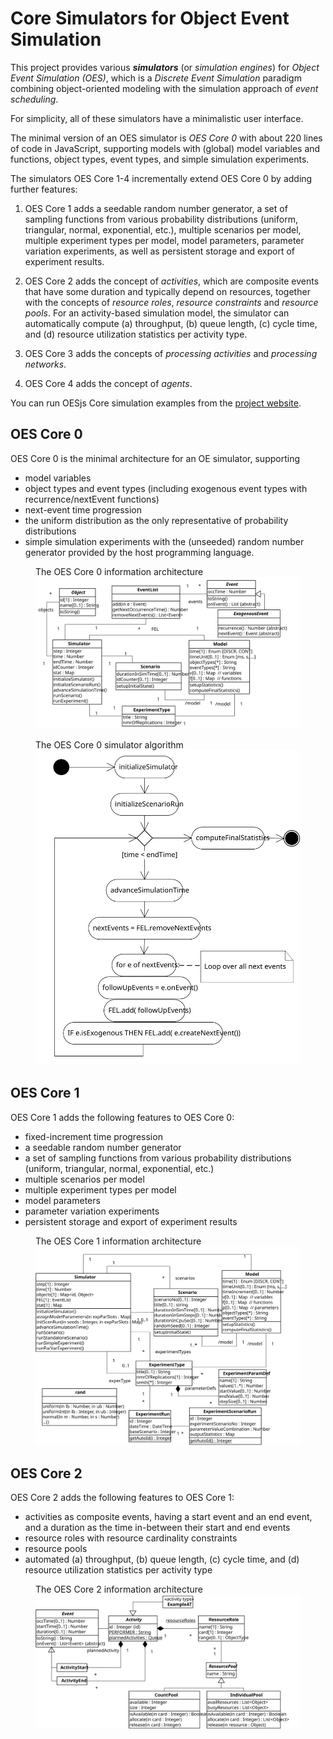 # Core Simulators for Object Event Simulation
This project provides various ***simulators*** (or *simulation engines*) for *Object Event Simulation (OES)*,
which is a *Discrete Event Simulation* paradigm combining object-oriented modeling with the simulation approach of 
*event scheduling*.

For simplicity, all of these simulators have a minimalistic user interface.

The minimal version of an OES simulator is *OES Core 0* with about 220 lines of code in JavaScript,
supporting models with (global) model variables and functions, object types, event types, and simple simulation experiments. 

The simulators OES Core 1-4 incrementally extend OES Core 0 by adding further features:

1. OES Core 1 adds a seedable random number generator, a set of sampling functions from various probability distributions 
(uniform, triangular, normal, exponential, etc.), multiple scenarios per model, multiple experiment types per model, model parameters, 
parameter variation experiments, as well as persistent storage and export of experiment results.

2. OES Core 2 adds the concept of *activities*, which are composite events that have some duration and typically depend on resources,
together with the concepts of *resource roles*, *resource constraints* and *resource pools*. For an activity-based simulation model,
the simulator can automatically compute (a) throughput, (b) queue length, (c) cycle time, and (d) resource utilization statistics per activity type.

3. OES Core 3 adds the concepts of *processing activities* and *processing networks*.

4. OES Core 4 adds the concept of *agents*.

You can run OESjs Core simulation examples from the [project website](https://sim4edu.com/oesjs/).

## OES Core 0

OES Core 0 is the minimal architecture for an OE simulator, supporting  

- model variables 
- object types and event types (including exogenous event types with recurrence/nextEvent functions)
- next-event time progression
- the uniform distribution as the only representative of probability distributions
- simple simulation experiments with the (unseeded) random number generator provided by the host programming language.

<figure><figcaption>The OES Core 0 information architecture</figcaption>
 <img src="docs/OES-Core0.svg">
</figure>

<figure><figcaption>The OES Core 0 simulator algorithm</figcaption>
 <img src="docs/OES-Core0-runStandaloneScenario.svg">
</figure>

## OES Core 1

OES Core 1 adds the following features to OES Core 0:

- fixed-increment time progression
- a seedable random number generator
- a set of sampling functions from various probability distributions (uniform, triangular, normal, exponential, etc.)
- multiple scenarios per model
- multiple experiment types per model
- model parameters 
- parameter variation experiments
- persistent storage and export of experiment results 

<figure><figcaption>The OES Core 1 information architecture</figcaption>
 <img src="docs/OES-Core1.svg">
</figure>

## OES Core 2

OES Core 2 adds the following features to OES Core 1:

- activities as composite events, having a start event and an end event, and a duration as the time in-between their start and end events
- resource roles with resource cardinality constraints
- resource pools
- automated (a) throughput, (b) queue length, (c) cycle time, and (d) resource utilization statistics per activity type

<figure><figcaption>The OES Core 2 information architecture</figcaption>
 <img src="docs/OES-Core2.svg">
</figure>
